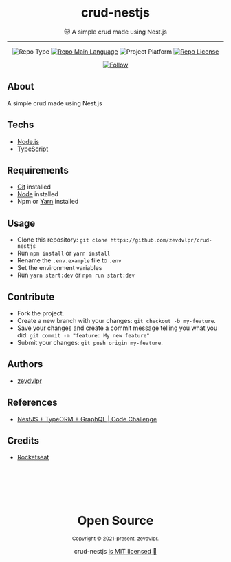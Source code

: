 <div align="center">  
  <h1>crud-nestjs</h1>  
  <p>🐱 A simple crud made using Nest.js</p>    
  <hr />    
  <p>
      <img src="https://img.shields.io/badge/type-studie-purple" alt="Repo Type" />
      <a href="https://www.typescriptlang.org/"><img src="https://img.shields.io/badge/language-typescript-blue" alt="Repo Main Language" /></a>
      <img src="https://img.shields.io/badge/platform-backend-blueviolet" alt="Project Platform" />      
      <a href="https://github.com/zevdvlpr-studies/crud-nestjs/tree/master/LICENSE"><img src="https://img.shields.io/github/license/zevdvlpr-studies/crud-nestjs?color=red&label=license" alt="Repo License" /></a>
  </p>     
  <p><a href="https://www.linkedin.com/in/zevdvlpr" target="_blank"><img src="https://img.shields.io/twitter/url?label=Connect%20%40zevdvlpr&logo=linkedin&url=https%3A%2F%2Fwww.twitter.com%2zevdvlpr%2F" alt="Follow" /></a><p>
</div>

## About

A simple crud made using Nest.js

## Techs

- [Node.js](https://nodejs.org)
- [TypeScript](https://www.typescriptlang.org)

## Requirements

- [Git](https://git-scm.com/) installed
- [Node](https://node.js.org/) installed
- Npm or [Yarn](https://yarnpkg.com/) installed

## Usage

- Clone this repository: `git clone https://github.com/zevdvlpr/crud-nestjs`
- Run `npm install` or `yarn install`
- Rename the `.env.example` file to `.env`
- Set the environment variables
- Run `yarn start:dev` or `npm run start:dev`

## Contribute

- Fork the project.
- Create a new branch with your changes: `git checkout -b my-feature`.
- Save your changes and create a commit message telling you what you did: `git commit -m "feature: My new feature"`
- Submit your changes: `git push origin my-feature`.

## Authors

- [zevdvlpr](https://github.com/zevdvlpr)

## References

- [NestJS + TypeORM + GraphQL | Code Challenge](https://www.youtube.com/watch?v=nDN4JRbFEns)

## Credits

- [Rocketseat](https://www.youtube.com/x/RocketSeat)

<br>
<br>
<br>
<br>

<div align="center">
  <h1>Open Source</h1>
  <sub>Copyright © 2021-present, zevdvlpr.</sub>  
  <p>crud-nestjs <a href="https://github.com/zevdvlpr-studies/crud-nestjs/tree/master/LICENSE">is MIT licensed 💖</a></p> 
</div>
